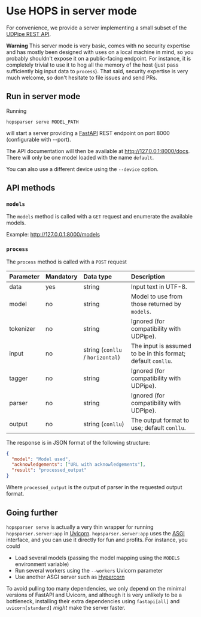 Use HOPS in server mode
=============================

For convenience, we provide a server implementing a small subset of the [UDPipe REST
API](https://lindat.mff.cuni.cz/services/udpipe/api-reference.php).

**Warning** This server mode is very basic, comes with no security expertise and has mostly been
designed with uses on a local machine in mind, so you probably shouldn't expose it on a
public-facing endpoint. For instance, it is completely trivial to use it to hog all the memory of
the host (just pass sufficiently big input data to `process`). That said, security expertise is very much welcome, so don't hesitate to file issues and send PRs.

## Run in server mode

Running

```console
hopsparser serve MODEL_PATH
```

will start a server providing a [FastAPI](https://fastapi.tiangolo.com) REST endpoint on port 8000
(configurable with --port).
<!-- markdown-link-check-disable -->
The API documentation will then be available at
<http://127.0.0.1:8000/docs>. There will only be one model loaded with the name `default`.
<!-- markdown-link-check-enable -->

You can also use a different device using the `--device` option.

## API methods

### `models`

The `models` method is called with a `GET` request and enumerate the available models.

<!-- markdown-link-check-disable -->
Example: <http://127.0.0.1:8000/models>
<!-- markdown-link-check-enable -->

### `process`

The `process` method is called with a `POST` request

| Parameter | Mandatory | Data type                        | Description                                                  |
| :-------- | :-------- | :------------------------------- | :----------------------------------------------------------- |
| data      | yes       | string                           | Input text in UTF-8.                                         |
| model     | no        | string                           | Model to use from those returned by `models`.                |
| tokenizer | no        | string                           | Ignored (for compatibility with UDPipe).                     |
| input     | no        | string (`conllu` / `horizontal`) | The input is assumed to be in this format; default `conllu`. |
| tagger    | no        | string                           | Ignored (for compatibility with UDPipe).                     |
| parser    | no        | string                           | Ignored (for compatibility with UDPipe).                     |
| output    | no        | string (`conllu`)                | The output format to use; default `conllu`.                  |

 The response is in JSON format of the following structure:

```json
{
  "model": "Model used",
  "acknowledgements": ["URL with acknowledgements"],
  "result": "processed_output"
}
```

Where `processed_output` is the output of parser in the requested output format. 

## Going further

`hopsparser serve` is actually a very thin wrapper for running `hopsparser.server:app` in
[Uvicorn](https://www.uvicorn.org). `hopsparser.server:app` uses the
[ASGI](https://asgi.readthedocs.io/en/latest/) interface, and you can use it directly for fun and
profits. For instance, you could

- Load several models (passing the model mapping using the `MODELS` environment variable)
- Run several workers using the `--workers` Uvicorn parameter
- Use another ASGI server such as [Hypercorn](https://pypi.org/project/Hypercorn/)

To avoid pulling too many dependencies, we only depend on the minimal versions of FastAPI and
Uvicorn, and although it is very unlikely to be a bottleneck, installing their extra dependencies
using `fastapi[all]` and `uvicorn[standard]` *might* make the server faster.
